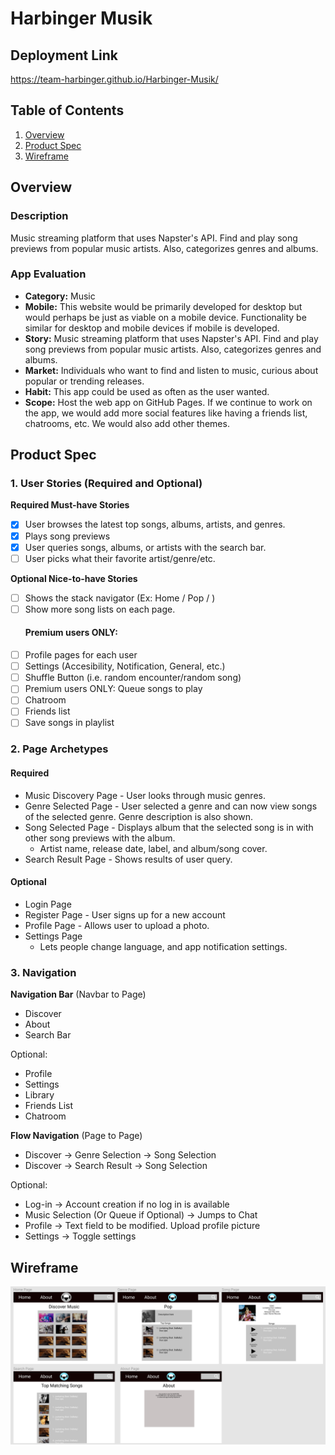 # Harbinger Musik

## Deployment Link

<a href="https://team-harbinger.github.io/Harbinger-Musik/" target="_blank">https://team-harbinger.github.io/Harbinger-Musik/</a>


## Table of Contents
1. [Overview](#Overview)
1. [Product Spec](#Product-Spec)
1. [Wireframe](#Wireframe)

## Overview
### Description
Music streaming platform that uses Napster's API. Find and play song previews from popular music artists. Also, categorizes genres and albums.

### App Evaluation
- **Category:** Music
- **Mobile:** This website would be primarily developed for desktop but would perhaps be just as viable on a mobile device. Functionality be similar for desktop and mobile devices if mobile is developed.
- **Story:** Music streaming platform that uses Napster's API. Find and play song previews from popular music artists. Also, categorizes genres and albums.
- **Market:** Individuals who want to find and listen to music, curious about popular or trending releases.
- **Habit:** This app could be used as often as the user wanted.
- **Scope:** Host the web app on GitHub Pages. If we continue to work on the app, we would add more social features like having a friends list, chatrooms, etc. We would also add other themes.

## Product Spec
### 1. User Stories (Required and Optional)

**Required Must-have Stories**

- [X] User browses the latest top songs, albums, artists, and genres.
- [X] Plays song previews
- [X] User queries songs, albums, or artists with the search bar.
- [ ] User picks what their favorite artist/genre/etc.

**Optional Nice-to-have Stories**
- [ ] Shows the stack navigator (Ex: Home / Pop / )
- [ ] Show more song lists on each page.
    #### Premium users ONLY:
- [ ] Profile pages for each user
- [ ] Settings (Accesibility, Notification, General, etc.)
- [ ] Shuffle Button (i.e. random encounter/random song)
- [ ] Premium users ONLY: Queue songs to play
- [ ] Chatroom
- [ ] Friends list
- [ ] Save songs in playlist

### 2. Page Archetypes
#### Required
* Music Discovery Page - User looks through music genres.
* Genre Selected Page - User selected a genre and can now view songs of the selected genre. Genre description is also shown.
* Song Selected Page - Displays album that the selected song is in with other song previews with the album. 
    * Artist name, release date, label, and album/song cover.
* Search Result Page - Shows results of user query.

#### Optional
* Login Page
* Register Page - User signs up for a new account
* Profile Page - Allows user to upload a photo.
* Settings Page
   * Lets people change language, and app notification settings.

### 3. Navigation

**Navigation Bar** (Navbar to Page)

* Discover
* About
* Search Bar

Optional:
* Profile
* Settings
* Library
* Friends List
* Chatroom

**Flow Navigation** (Page to Page)
* Discover -> Genre Selection -> Song Selection
* Discover -> Search Result -> Song Selection

Optional:
* Log-in -> Account creation if no log in is available
* Music Selection (Or Queue if Optional) -> Jumps to Chat
* Profile -> Text field to be modified. Upload profile picture
* Settings -> Toggle settings


## Wireframe
<img src="wireframe.jpg" width=800><br>
